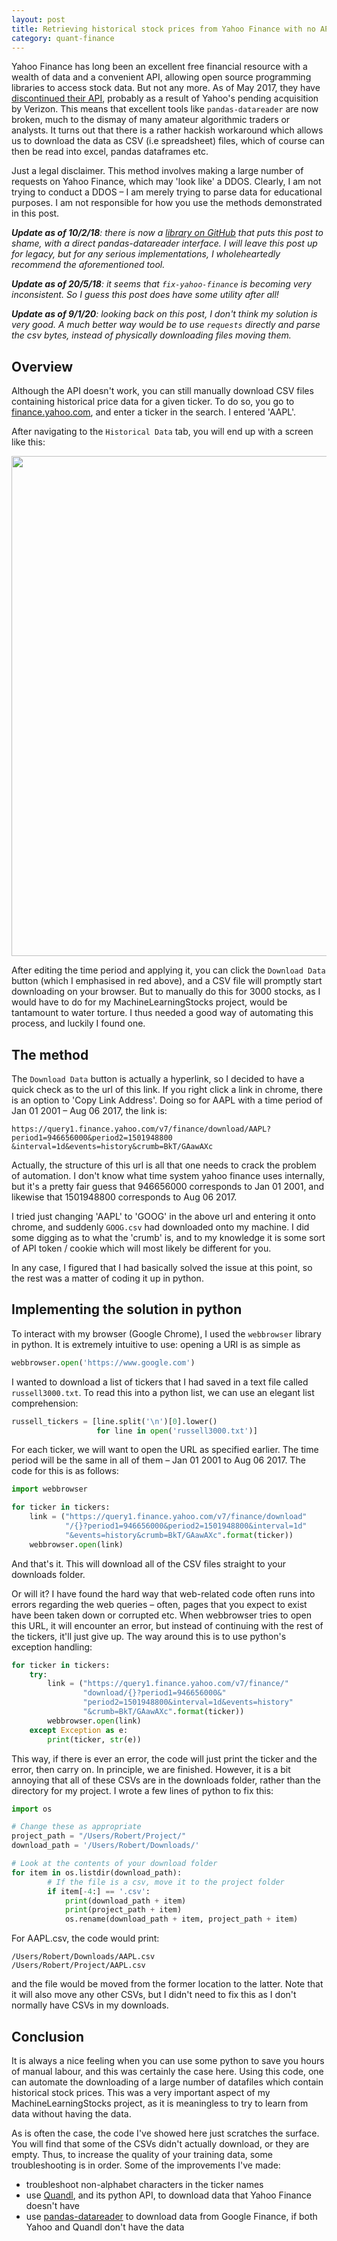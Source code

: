 ```yaml
---
layout: post
title: Retrieving historical stock prices from Yahoo Finance with no API 
category: quant-finance
---
```


Yahoo Finance has long been an excellent free financial resource with a wealth of data and a convenient API, allowing open source programming libraries to access stock data. But not any more. As of May 2017, they have [discontinued their API](https://forums.yahoo.net/t5/Yahoo-Finance-help/Is-Yahoo-Finance-API-broken/td-p/250503), probably as a result of Yahoo's pending acquisition by Verizon. This means that excellent tools like `pandas-datareader` are now broken, much to the dismay of many amateur algorithmic traders or analysts. It turns out that there is a rather hackish workaround which allows us to download the data as CSV (i.e spreadsheet) files, which of course can then be read into excel, pandas dataframes etc.
<!--more-->

Just a legal disclaimer. This method involves making a large number of requests on Yahoo Finance, which may 'look like' a DDOS. Clearly, I am not trying to conduct a DDOS – I am merely trying to parse data for educational purposes. I am not responsible for how you use the methods demonstrated in this post. 

***Update as of 10/2/18**: there is now a [library on GitHub](https://github.com/ranaroussi/fix-yahoo-finance) that puts this post to shame, with a direct pandas-datareader interface. I will leave this post up for legacy, but for any serious implementations, I wholeheartedly recommend the aforementioned tool.*

***Update as of 20/5/18**: it seems that `fix-yahoo-finance` is becoming very inconsistent. So I guess this post does have some utility after all!*

***Update as of 9/1/20**: looking back on this post, I don't think my solution is very good. A much better way would be to use `requests` directly and parse the csv bytes, instead of physically downloading files moving them.*

## Overview

Although the API doesn't work, you can still manually download CSV files containing historical price data for a given ticker. To do so, you go to [finance.yahoo.com](https://finance.yahoo.com/), and enter a ticker in the search. I entered 'AAPL'. 

 After navigating to the `Historical Data` tab, you will end up with a screen like this:

<center>
<img src="{{ site.imageurl }}yfinance_screenshot.png" style="width:800px;"/>
</center>

After editing the time period and applying it, you can click the `Download Data` button (which I emphasised in red above), and a CSV file will promptly 
start downloading on your browser. But to manually do this for 3000 stocks, as I would have to do for my MachineLearningStocks project, would be tantamount to water torture. I thus needed a good way 
of automating this process, and luckily I found one. 


## The method

The `Download Data` button is actually a hyperlink, so I decided to have a quick check as to the url of this link. If you right click a link in chrome, there is an option to 'Copy Link Address'. Doing so for AAPL with a time period of Jan 01 2001 – Aug 06 2017, the link is:

```
https://query1.finance.yahoo.com/v7/finance/download/AAPL?
period1=946656000&period2=1501948800
&interval=1d&events=history&crumb=BkT/GAawAXc
```

Actually, the structure of this url is all that one needs to crack the problem of automation. I don't know what time system yahoo finance uses internally, but it's a pretty fair guess that 946656000 corresponds to Jan 01 2001, and likewise that 1501948800 corresponds to Aug 06 2017. 

I tried just changing 'AAPL' to 'GOOG' in the above url and entering it onto chrome, and suddenly `GOOG.csv` had downloaded onto my machine. I did some digging as to what the 'crumb' is, and to my knowledge it is some sort of API token / cookie which will most likely be different for you. 

In any case, I figured that I had basically solved the issue at this point, so the rest was a matter of coding it up in python.

## Implementing the solution in python

To interact with my browser (Google Chrome), I used the `webbrowser` library in python. It is extremely intuitive to use: opening a URl is as simple as

```python
webbrowser.open('https://www.google.com')
```

I wanted to download a list of tickers that I had saved in a text file called `russell3000.txt`. To read this into a python list, we can use an elegant list comprehension:

```python
russell_tickers = [line.split('\n')[0].lower() 
                   for line in open('russell3000.txt')]
```

For each ticker, we will want to open the URL as specified earlier. The time period will be the same in all of them – Jan 01 2001 to Aug 06 2017. The code for this is as follows:

```python
import webbrowser 

for ticker in tickers:
    link = ("https://query1.finance.yahoo.com/v7/finance/download"
            "/{}?period1=946656000&period2=1501948800&interval=1d"
            "&events=history&crumb=BkT/GAawAXc".format(ticker))
    webbrowser.open(link)
```

And that's it. This will download all of the CSV files straight to your downloads folder. 

Or will it? I have found the hard way that web-related code often runs into errors regarding the web queries – often, pages that you expect to exist have been taken down or corrupted etc. When webbrowser tries to open this URL, it will encounter an error, but instead of continuing with the rest of the tickers, it'll just give up. The way around this is to use python's exception handling:

```python
for ticker in tickers:
    try:
        link = ("https://query1.finance.yahoo.com/v7/finance/"
                "download/{}?period1=946656000&"
                "period2=1501948800&interval=1d&events=history"
                "&crumb=BkT/GAawAXc".format(ticker))
        webbrowser.open(link)
    except Exception as e:
        print(ticker, str(e))
```

This way, if there is ever an error, the code will just print the ticker and the error, then carry on. In principle, we are finished. However, it is a bit annoying that all of these CSVs are in the downloads folder, rather than the directory for my project. I wrote a few lines of python to fix this:

```python
import os

# Change these as appropriate
project_path = "/Users/Robert/Project/"
download_path = '/Users/Robert/Downloads/'

# Look at the contents of your download folder
for item in os.listdir(download_path):
        # If the file is a csv, move it to the project folder
        if item[-4:] == '.csv':
            print(download_path + item)
            print(project_path + item)
            os.rename(download_path + item, project_path + item)
```

For AAPL.csv, the code would print:

```
/Users/Robert/Downloads/AAPL.csv
/Users/Robert/Project/AAPL.csv
```

and the file would be moved from the former location to the latter. Note that it will also move any other CSVs, but I didn't need to fix this as I don't normally have CSVs in my downloads. 

## Conclusion

It is always a nice feeling when you can use some python to save you hours of manual labour, and this was certainly the case here. Using this code, one can automate the downloading of a large number of datafiles which contain historical stock prices. This was a very important aspect of my MachineLearningStocks project, as it is meaningless to try to learn from data without having the data. 

As is often the case, the code I've showed here just scratches the surface. You will find that some of the CSVs didn't actually download, or they are empty. Thus, to increase the quality of your training data, some troubleshooting is in order. Some of the improvements I've made:

- troubleshoot non-alphabet characters in the ticker names
- use [Quandl](https://www.quandl.com), and its python API, to download data that Yahoo Finance doesn't have
- use [pandas-datareader](https://pandas-datareader.readthedocs.io) to download data from Google Finance, if both Yahoo and Quandl don't have the data









